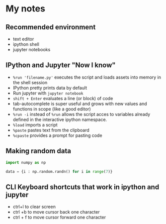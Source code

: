 # My notes

## Recommended environment
- text editor
- ipython shell
- jupyter notebooks

## IPython and Jupyter "Now I know"
- `%run 'filename.py'` executes the script and loads assets into memory in the shell session
- IPython pretty prints data by default
- Run jupyter with `jupyter notebook`
- `shift + Enter` evaluates a line (or block) of code
- tab-autocomplete is super useful and grows with new values and functions in scope (like a good editor)
- `%run -i` instead of `%run` allows the script acces to variables already defined in the interactive ipython namespace.
- `%load` imports a script
- `%paste` pastes text from the clipboard
- `%cpaste` provides a prompt for pasting code
    
## Making random data
```python
import numpy as np

data = {i : np.random.randn() for i in range(7)}
```

## CLI Keyboard shortcuts that work in ipython and jupyter
- ctrl+l to clear screen
- ctrl +b to move cursor back one character
- ctrl + f to move cursor forward one character